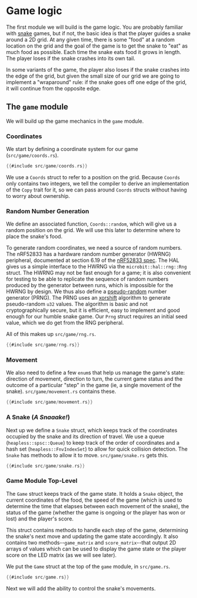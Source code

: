 # Game logic

The first module we will build is the game logic. You are probably familiar with [snake] games, but
if not, the basic idea is that the player guides a snake around a 2D grid. At any given time, there
is some "food" at a random location on the grid and the goal of the game is to get the snake to
"eat" as much food as possible. Each time the snake eats food it grows in length. The player loses
if the snake crashes into its own tail.

[snake]: https://en.wikipedia.org/wiki/Snake_%28video_game_genre%29

In some variants of the game, the player also loses if the snake crashes into the edge of the grid,
but given the small size of our grid we are going to implement a "wraparound" rule: if the snake
goes off one edge of the grid, it will continue from the opposite edge.

## The `game` module

We will build up the game mechanics in the `game` module.

### Coordinates

We start by defining a coordinate system for our game (`src/game/coords.rs`).

```rust
{{#include src/game/coords.rs}}
```

We use a `Coords` struct to refer to a position on the grid. Because `Coords` only contains two
integers, we tell the compiler to derive an implementation of the `Copy` trait for it, so we can
pass around `Coords` structs without having to worry about ownership.

### Random Number Generation

We define an associated function, `Coords::random`, which will give us a random position on the
grid. We will use this later to determine where to place the snake's food.

To generate random coordinates, we need a source of random numbers. The nRF52833 has a hardware
random number generator (HWRNG) peripheral, documented at section 6.19 of the [nRF52833 spec]. The
HAL gives us a simple interface to the HWRNG via the `microbit::hal::rng::Rng` struct. The HWRNG may
not be fast enough for a game; it is also convenient for testing to be able to replicate the
sequence of random numbers produced by the generator between runs, which is impossible for the HWRNG
by design. We thus also define a [pseudo-random] number generator (PRNG). The PRNG uses an
[xorshift] algorithm to generate pseudo-random `u32` values. The algorithm is basic and not
cryptographically secure, but it is efficient, easy to implement and good enough for our humble
snake game. Our `Prng` struct requires an initial seed value, which we do get from the RNG
peripheral.

[nRF52833 spec]: https://infocenter.nordicsemi.com/pdf/nRF52833_PS_v1.3.pdf
[pseudo-random]: https://en.wikipedia.org/wiki/Pseudorandom_number_generator
[xorshift]: https://en.wikipedia.org/wiki/Xorshift

All of this makes up `src/game/rng.rs`.

```rust
{{#include src/game/rng.rs}}
```

### Movement

We also need to define a few `enum`s that help us manage the game's state: direction of movement,
direction to turn, the current game status and the outcome of a particular "step" in the game (ie, a
single movement of the snake). `src/game/movement.rs` contains these.

```rust
{{#include src/game/movement.rs}}
```

### A Snake (*A Snaaake!*)

Next up we define a `Snake` struct, which keeps track of the coordinates occupied by the snake and
its direction of travel. We use a queue (`heapless::spsc::Queue`) to keep track of the order of
coordinates and a hash set (`heapless::FnvIndexSet`) to allow for quick collision detection.  The
`Snake` has methods to allow it to move. `src/game/snake.rs` gets this.

```rust
{{#include src/game/snake.rs}}
```

### Game Module Top-Level

The `Game` struct keeps track of the game state. It holds a `Snake` object, the current coordinates
of the food, the speed of the game (which is used to determine the time that elapses between each
movement of the snake), the status of the game (whether the game is ongoing or the player has won or
lost) and the player's score.

This struct contains methods to handle each step of the game, determining the snake's next move and
updating the game state accordingly. It also contains two methods--`game_matrix` and
`score_matrix`--that output 2D arrays of values which can be used to display the game state or the
player score on the LED matrix (as we will see later).

We put the `Game` struct at the top of the `game` module, in `src/game.rs`.

```rust
{{#include src/game.rs}}
```

Next we will add the ability to control the snake's movements.
